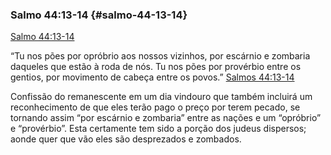 ### Salmo 44:13-14 {#salmo-44-13-14}

[Salmo 44:13-14](http://bibliaonline.com.br/acf/sl/44/13-14)

“Tu nos pões por opróbrio aos nossos vizinhos, por escárnio e zombaria daqueles que estão à roda de nós. Tu nos pões por provérbio entre os gentios, por movimento de cabeça entre os povos.” [Salmos 44:13-14](http://bibliaonline.com.br/acf/sl/44/13-14)

Confissão do remanescente em um dia vindouro que também incluirá um reconhecimento de que eles terão pago o preço por terem pecado, se tornando assim “por escárnio e zombaria” entre as nações e um “opróbrio” e “provérbio”. Esta certamente tem sido a porção dos judeus dispersos; aonde quer que vão eles são desprezados e zombados.